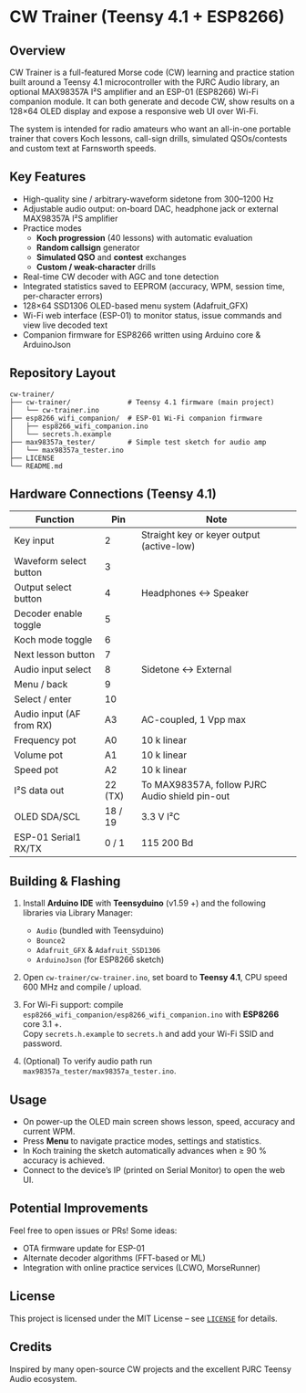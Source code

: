# CW Trainer (Teensy 4.1 + ESP8266)

## Overview

CW Trainer is a full-featured Morse code (CW) learning and practice station built around a Teensy 4.1 microcontroller with the PJRC Audio library, an optional MAX98357A I²S amplifier and an ESP-01 (ESP8266) Wi-Fi companion module. It can both generate and decode CW, show results on a 128×64 OLED display and expose a responsive web UI over Wi-Fi.

The system is intended for radio amateurs who want an all-in-one portable trainer that covers Koch lessons, call-sign drills, simulated QSOs/contests and custom text at Farnsworth speeds.

## Key Features

- High-quality sine / arbitrary-waveform sidetone from 300–1200 Hz
- Adjustable audio output: on-board DAC, headphone jack or external MAX98357A I²S amplifier
- Practice modes  
  - **Koch progression** (40 lessons) with automatic evaluation  
  - **Random callsign** generator  
  - **Simulated QSO** and **contest** exchanges  
  - **Custom / weak-character** drills
- Real-time CW decoder with AGC and tone detection
- Integrated statistics saved to EEPROM (accuracy, WPM, session time, per-character errors)
- 128×64 SSD1306 OLED-based menu system (Adafruit_GFX)
- Wi-Fi web interface (ESP-01) to monitor status, issue commands and view live decoded text
- Companion firmware for ESP8266 written using Arduino core & ArduinoJson

## Repository Layout

```text
cw-trainer/
├── cw-trainer/              # Teensy 4.1 firmware (main project)
│   └── cw-trainer.ino
├── esp8266_wifi_companion/  # ESP-01 Wi-Fi companion firmware
│   ├── esp8266_wifi_companion.ino
│   └── secrets.h.example
├── max98357a_tester/        # Simple test sketch for audio amp
│   └── max98357a_tester.ino
├── LICENSE
└── README.md
```

## Hardware Connections (Teensy 4.1)

| Function | Pin | Note |
|----------|-----|------|
| Key input | 2 | Straight key or keyer output (active-low) |
| Waveform select button | 3 | |
| Output select button | 4 | Headphones ↔ Speaker |
| Decoder enable toggle | 5 | |
| Koch mode toggle | 6 | |
| Next lesson button | 7 | |
| Audio input select | 8 | Sidetone ↔ External |
| Menu / back | 9 | |
| Select / enter | 10 | |
| Audio input (AF from RX) | A3 | AC-coupled, 1 Vpp max |
| Frequency pot | A0 | 10 k linear |
| Volume pot | A1 | 10 k linear |
| Speed pot | A2 | 10 k linear |
| I²S data out | 22 (TX) | To MAX98357A, follow PJRC Audio shield pin-out |
| OLED SDA/SCL | 18 / 19 | 3.3 V I²C |
| ESP-01 Serial1 RX/TX | 0 / 1 | 115 200 Bd |

## Building & Flashing

1. Install **Arduino IDE** with **Teensyduino** (v1.59 +) and the following libraries via Library Manager:
   - `Audio` (bundled with Teensyduino)
   - `Bounce2`
   - `Adafruit_GFX` & `Adafruit_SSD1306`
   - `ArduinoJson` (for ESP8266 sketch)

2. Open `cw-trainer/cw-trainer.ino`, set board to **Teensy 4.1**, CPU speed 600 MHz and compile / upload.

3. For Wi-Fi support: compile `esp8266_wifi_companion/esp8266_wifi_companion.ino` with **ESP8266** core 3.1 +.  
   Copy `secrets.h.example` to `secrets.h` and add your Wi-Fi SSID and password.

4. (Optional) To verify audio path run `max98357a_tester/max98357a_tester.ino`.

## Usage

- On power-up the OLED main screen shows lesson, speed, accuracy and current WPM.  
- Press **Menu** to navigate practice modes, settings and statistics.  
- In Koch training the sketch automatically advances when ≥ 90 % accuracy is achieved.  
- Connect to the device’s IP (printed on Serial Monitor) to open the web UI.

## Potential Improvements

Feel free to open issues or PRs! Some ideas:

- OTA firmware update for ESP-01
- Alternate decoder algorithms (FFT-based or ML)
- Integration with online practice services (LCWO, MorseRunner)

## License

This project is licensed under the MIT License – see [`LICENSE`](LICENSE) for details.

## Credits

Inspired by many open-source CW projects and the excellent PJRC Teensy Audio ecosystem.
